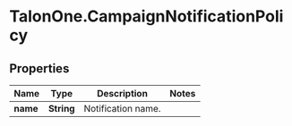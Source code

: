 # TalonOne.CampaignNotificationPolicy

## Properties

Name | Type | Description | Notes
------------ | ------------- | ------------- | -------------
**name** | **String** | Notification name. | 


